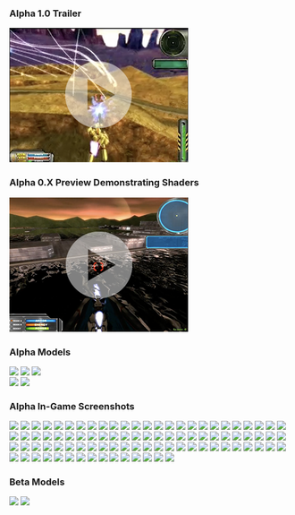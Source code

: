 ### Alpha 1.0 Trailer

[![Watch the trailer](web/gallery/alpha/mmalpha_trailer_screenshot.png)](web/gallery/alpha/mmalpha_trailer.mp4)

### Alpha 0.X Preview Demonstrating Shaders

[![Watch the trailer](web/gallery/alpha/mmalpha_shaders_preview_screenshot.png)](web/gallery/alpha/mmalpha_shaders_preview.m4v)

### Alpha Models

<a href="web/gallery/alpha/vf1j.jpg"><img src="web/gallery/alpha/vf1j_small.jpg"></a>
<a href="web/gallery/alpha/af49.jpg"><img src="web/gallery/alpha/af49_small.jpg"></a>
<a href="web/gallery/alpha/deathscythe.jpg"><img src="web/gallery/alpha/deathscythe_small.jpg"></a><br />
<a href="web/gallery/alpha/freedom.jpg"><img src="web/gallery/alpha/freedom_small.jpg"></a>
<a href="web/gallery/alpha/mk2.jpg"><img src="web/gallery/alpha/mk2_small.jpg"></a><br>

### Alpha In-Game Screenshots

<a href="web/gallery/alpha/mmalpha_001.jpg"><img src="web/gallery/alpha/mmalpha_001_small.jpg"></a>
<a href="web/gallery/alpha/mmalpha_002.jpg"><img src="web/gallery/alpha/mmalpha_002_small.jpg"></a>
<a href="web/gallery/alpha/mmalpha_003.jpg"><img src="web/gallery/alpha/mmalpha_003_small.jpg"></a>
<a href="web/gallery/alpha/mmalpha_004.jpg"><img src="web/gallery/alpha/mmalpha_004_small.jpg"></a>
<a href="web/gallery/alpha/mmalpha_005.jpg"><img src="web/gallery/alpha/mmalpha_005_small.jpg"></a>
<a href="web/gallery/alpha/mmalpha_006.jpg"><img src="web/gallery/alpha/mmalpha_006_small.jpg"></a>
<a href="web/gallery/alpha/mmalpha_007.jpg"><img src="web/gallery/alpha/mmalpha_007_small.jpg"></a>
<a href="web/gallery/alpha/mmalpha_008.jpg"><img src="web/gallery/alpha/mmalpha_008_small.jpg"></a>
<a href="web/gallery/alpha/mmalpha_009.jpg"><img src="web/gallery/alpha/mmalpha_009_small.jpg"></a>
<a href="web/gallery/alpha/mmalpha_010.jpg"><img src="web/gallery/alpha/mmalpha_010_small.jpg"></a>
<a href="web/gallery/alpha/mmalpha_011.jpg"><img src="web/gallery/alpha/mmalpha_011_small.jpg"></a>
<a href="web/gallery/alpha/mmalpha_012.jpg"><img src="web/gallery/alpha/mmalpha_012_small.jpg"></a>
<a href="web/gallery/alpha/mmalpha_013.jpg"><img src="web/gallery/alpha/mmalpha_013_small.jpg"></a>
<a href="web/gallery/alpha/mmalpha_014.jpg"><img src="web/gallery/alpha/mmalpha_014_small.jpg"></a>
<a href="web/gallery/alpha/mmalpha_015.jpg"><img src="web/gallery/alpha/mmalpha_015_small.jpg"></a>
<a href="web/gallery/alpha/mmalpha_016.jpg"><img src="web/gallery/alpha/mmalpha_016_small.jpg"></a>
<a href="web/gallery/alpha/mmalpha_017.jpg"><img src="web/gallery/alpha/mmalpha_017_small.jpg"></a>
<a href="web/gallery/alpha/mmalpha_018.jpg"><img src="web/gallery/alpha/mmalpha_018_small.jpg"></a>
<a href="web/gallery/alpha/mmalpha_019.jpg"><img src="web/gallery/alpha/mmalpha_019_small.jpg"></a>
<a href="web/gallery/alpha/mmalpha_020.jpg"><img src="web/gallery/alpha/mmalpha_020_small.jpg"></a>
<a href="web/gallery/alpha/mmalpha_021.jpg"><img src="web/gallery/alpha/mmalpha_021_small.jpg"></a>
<a href="web/gallery/alpha/mmalpha_022.jpg"><img src="web/gallery/alpha/mmalpha_022_small.jpg"></a>
<a href="web/gallery/alpha/mmalpha_023.jpg"><img src="web/gallery/alpha/mmalpha_023_small.jpg"></a>
<a href="web/gallery/alpha/mmalpha_024.jpg"><img src="web/gallery/alpha/mmalpha_024_small.jpg"></a>
<a href="web/gallery/alpha/mmalpha_025.jpg"><img src="web/gallery/alpha/mmalpha_025_small.jpg"></a>
<a href="web/gallery/alpha/mmalpha_026.jpg"><img src="web/gallery/alpha/mmalpha_026_small.jpg"></a>
<a href="web/gallery/alpha/mmalpha_027.jpg"><img src="web/gallery/alpha/mmalpha_027_small.jpg"></a>
<a href="web/gallery/alpha/mmalpha_028.jpg"><img src="web/gallery/alpha/mmalpha_028_small.jpg"></a>
<a href="web/gallery/alpha/mmalpha_029.jpg"><img src="web/gallery/alpha/mmalpha_029_small.jpg"></a>
<a href="web/gallery/alpha/mmalpha_030.jpg"><img src="web/gallery/alpha/mmalpha_030_small.jpg"></a>
<a href="web/gallery/alpha/mmalpha_031.jpg"><img src="web/gallery/alpha/mmalpha_031_small.jpg"></a>
<a href="web/gallery/alpha/mmalpha_032.jpg"><img src="web/gallery/alpha/mmalpha_032_small.jpg"></a>
<a href="web/gallery/alpha/mmalpha_033.jpg"><img src="web/gallery/alpha/mmalpha_033_small.jpg"></a>
<a href="web/gallery/alpha/mmalpha_034.jpg"><img src="web/gallery/alpha/mmalpha_034_small.jpg"></a>
<a href="web/gallery/alpha/mmalpha_035.jpg"><img src="web/gallery/alpha/mmalpha_035_small.jpg"></a>
<a href="web/gallery/alpha/mmalpha_036.jpg"><img src="web/gallery/alpha/mmalpha_036_small.jpg"></a>
<a href="web/gallery/alpha/mmalpha_037.jpg"><img src="web/gallery/alpha/mmalpha_037_small.jpg"></a>
<a href="web/gallery/alpha/mmalpha_038.jpg"><img src="web/gallery/alpha/mmalpha_038_small.jpg"></a>
<a href="web/gallery/alpha/mmalpha_039.jpg"><img src="web/gallery/alpha/mmalpha_039_small.jpg"></a>
<a href="web/gallery/alpha/mmalpha_040.jpg"><img src="web/gallery/alpha/mmalpha_040_small.jpg"></a>
<a href="web/gallery/alpha/mmalpha_041.jpg"><img src="web/gallery/alpha/mmalpha_041_small.jpg"></a>
<a href="web/gallery/alpha/mmalpha_042.jpg"><img src="web/gallery/alpha/mmalpha_042_small.jpg"></a>
<a href="web/gallery/alpha/mmalpha_043.jpg"><img src="web/gallery/alpha/mmalpha_043_small.jpg"></a>
<a href="web/gallery/alpha/mmalpha_044.jpg"><img src="web/gallery/alpha/mmalpha_044_small.jpg"></a>
<a href="web/gallery/alpha/mmalpha_045.jpg"><img src="web/gallery/alpha/mmalpha_045_small.jpg"></a>
<a href="web/gallery/alpha/mmalpha_046.jpg"><img src="web/gallery/alpha/mmalpha_046_small.jpg"></a>
<a href="web/gallery/alpha/mmalpha_047.jpg"><img src="web/gallery/alpha/mmalpha_047_small.jpg"></a>
<a href="web/gallery/alpha/mmalpha_048.jpg"><img src="web/gallery/alpha/mmalpha_048_small.jpg"></a>
<a href="web/gallery/alpha/mmalpha_049.jpg"><img src="web/gallery/alpha/mmalpha_049_small.jpg"></a>
<a href="web/gallery/alpha/mmalpha_050.jpg"><img src="web/gallery/alpha/mmalpha_050_small.jpg"></a>
<a href="web/gallery/alpha/mmalpha_051.jpg"><img src="web/gallery/alpha/mmalpha_051_small.jpg"></a>
<a href="web/gallery/alpha/mmalpha_052.jpg"><img src="web/gallery/alpha/mmalpha_052_small.jpg"></a>
<a href="web/gallery/alpha/mmalpha_053.jpg"><img src="web/gallery/alpha/mmalpha_053_small.jpg"></a>
<a href="web/gallery/alpha/mmalpha_054.jpg"><img src="web/gallery/alpha/mmalpha_054_small.jpg"></a>
<a href="web/gallery/alpha/mmalpha_055.jpg"><img src="web/gallery/alpha/mmalpha_055_small.jpg"></a>
<a href="web/gallery/alpha/mmalpha_056.jpg"><img src="web/gallery/alpha/mmalpha_056_small.jpg"></a>
<a href="web/gallery/alpha/mmalpha_057.jpg"><img src="web/gallery/alpha/mmalpha_057_small.jpg"></a>
<a href="web/gallery/alpha/mmalpha_058.jpg"><img src="web/gallery/alpha/mmalpha_058_small.jpg"></a>
<a href="web/gallery/alpha/mmalpha_059.jpg"><img src="web/gallery/alpha/mmalpha_059_small.jpg"></a>
<a href="web/gallery/alpha/mmalpha_060.jpg"><img src="web/gallery/alpha/mmalpha_060_small.jpg"></a>
<a href="web/gallery/alpha/mmalpha_061.jpg"><img src="web/gallery/alpha/mmalpha_061_small.jpg"></a>
<a href="web/gallery/alpha/mmalpha_062.jpg"><img src="web/gallery/alpha/mmalpha_062_small.jpg"></a>
<a href="web/gallery/alpha/mmalpha_063.jpg"><img src="web/gallery/alpha/mmalpha_063_small.jpg"></a>
<a href="web/gallery/alpha/mmalpha_064.jpg"><img src="web/gallery/alpha/mmalpha_064_small.jpg"></a>
<a href="web/gallery/alpha/mmalpha_065.jpg"><img src="web/gallery/alpha/mmalpha_065_small.jpg"></a>
<a href="web/gallery/alpha/mmalpha_066.jpg"><img src="web/gallery/alpha/mmalpha_066_small.jpg"></a>
<a href="web/gallery/alpha/mmalpha_067.jpg"><img src="web/gallery/alpha/mmalpha_067_small.jpg"></a>
<a href="web/gallery/alpha/mmalpha_068.jpg"><img src="web/gallery/alpha/mmalpha_068_small.jpg"></a>
<a href="web/gallery/alpha/mmalpha_069.jpg"><img src="web/gallery/alpha/mmalpha_069_small.jpg"></a>
<a href="web/gallery/alpha/mmalpha_070.jpg"><img src="web/gallery/alpha/mmalpha_070_small.jpg"></a>
<a href="web/gallery/alpha/mmalpha_071.jpg"><img src="web/gallery/alpha/mmalpha_071_small.jpg"></a>
<a href="web/gallery/alpha/mmalpha_072.jpg"><img src="web/gallery/alpha/mmalpha_072_small.jpg"></a>
<a href="web/gallery/alpha/mmalpha_073.jpg"><img src="web/gallery/alpha/mmalpha_073_small.jpg"></a>
<a href="web/gallery/alpha/mmalpha_074.jpg"><img src="web/gallery/alpha/mmalpha_074_small.jpg"></a>
<a href="web/gallery/alpha/mmalpha_075.jpg"><img src="web/gallery/alpha/mmalpha_075_small.jpg"></a>
<a href="web/gallery/alpha/mmalpha_076.jpg"><img src="web/gallery/alpha/mmalpha_076_small.jpg"></a>
<a href="web/gallery/alpha/mmalpha_077.jpg"><img src="web/gallery/alpha/mmalpha_077_small.jpg"></a>
<a href="web/gallery/alpha/mmalpha_078.jpg"><img src="web/gallery/alpha/mmalpha_078_small.jpg"></a>
<a href="web/gallery/alpha/mmalpha_079.jpg"><img src="web/gallery/alpha/mmalpha_079_small.jpg"></a>
<a href="web/gallery/alpha/mmalpha_080.jpg"><img src="web/gallery/alpha/mmalpha_080_small.jpg"></a>
<a href="web/gallery/alpha/mmalpha_081.jpg"><img src="web/gallery/alpha/mmalpha_081_small.jpg"></a>
<a href="web/gallery/alpha/mmalpha_082.jpg"><img src="web/gallery/alpha/mmalpha_082_small.jpg"></a>
<a href="web/gallery/alpha/mmalpha_083.jpg"><img src="web/gallery/alpha/mmalpha_083_small.jpg"></a>
<a href="web/gallery/alpha/mmalpha_084.jpg"><img src="web/gallery/alpha/mmalpha_084_small.jpg"></a>
<a href="web/gallery/alpha/mmalpha_085.jpg"><img src="web/gallery/alpha/mmalpha_085_small.jpg"></a>
<a href="web/gallery/alpha/mmalpha_086.jpg"><img src="web/gallery/alpha/mmalpha_086_small.jpg"></a>
<a href="web/gallery/alpha/mmalpha_087.jpg"><img src="web/gallery/alpha/mmalpha_087_small.jpg"></a>
<a href="web/gallery/alpha/mmalpha_088.jpg"><img src="web/gallery/alpha/mmalpha_088_small.jpg"></a>
<a href="web/gallery/alpha/mmalpha_089.jpg"><img src="web/gallery/alpha/mmalpha_089_small.jpg"></a>
<a href="web/gallery/alpha/mmalpha_090.jpg"><img src="web/gallery/alpha/mmalpha_090_small.jpg"></a>

### Beta Models

<a href="web/gallery/beta/mechs/hephaestus.jpg"><img src="web/gallery/beta/mechs/hephaestus_small.jpg"></a>
<a href="web/gallery/beta/mechs/perseus.jpg"><img src="web/gallery/beta/mechs/perseus_small.jpg"></a>
